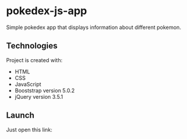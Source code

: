# pokedex-js-app

Simple pokedex app that displays information about different pokemon.

## Technologies
Project is created with:
* HTML
* CSS
* JavaScript
* Booststrap version 5.0.2
* jQuery version 3.5.1

## Launch
Just open this link: 
